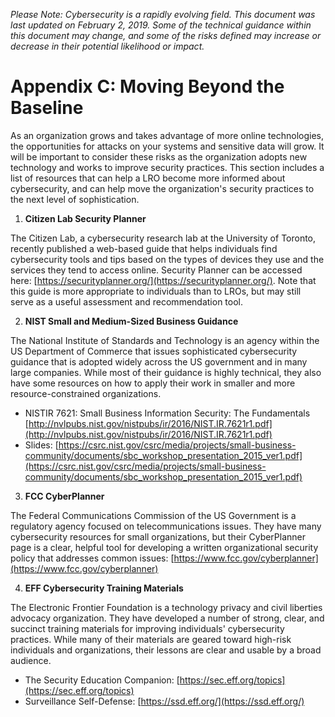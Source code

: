 _Please Note: Cybersecurity is a rapidly evolving field. This document was last updated on February 2, 2019. Some of the technical guidance within this document may change, and some of the risks defined may increase or decrease in their potential likelihood or impact._

# Appendix C: Moving Beyond the Baseline

As an organization grows and takes advantage of more online technologies, the opportunities for attacks on your systems and sensitive data will grow. It will be important to consider these risks as the organization adopts new technology and works to improve security practices. This section includes a list of resources that can help a LRO become more informed about cybersecurity, and can help move the organization's security practices to the next level of sophistication.

1. **Citizen Lab Security Planner**

The Citizen Lab, a cybersecurity research lab at the University of Toronto, recently published a web-based guide that helps individuals find cybersecurity tools and tips based on the types of devices they use and the services they tend to access online. Security Planner can be accessed here: [https://securityplanner.org/](https://securityplanner.org/). Note that this guide is more appropriate to individuals than to LROs, but may still serve as a useful assessment and recommendation tool.

2. **NIST Small and Medium-Sized Business Guidance**

The National Institute of Standards and Technology is an agency within the US Department of Commerce that issues sophisticated cybersecurity guidance that is adopted widely across the US government and in many large companies. While most of their guidance is highly technical, they also have some resources on how to apply their work in smaller and more resource-constrained organizations. 

- NISTIR 7621: Small Business Information Security: The Fundamentals [http://nvlpubs.nist.gov/nistpubs/ir/2016/NIST.IR.7621r1.pdf](http://nvlpubs.nist.gov/nistpubs/ir/2016/NIST.IR.7621r1.pdf)
- Slides: [https://csrc.nist.gov/csrc/media/projects/small-business-community/documents/sbc_workshop_presentation_2015_ver1.pdf](https://csrc.nist.gov/csrc/media/projects/small-business-community/documents/sbc_workshop_presentation_2015_ver1.pdf)

3. **FCC CyberPlanner**

The Federal Communications Commission of the US Government is a regulatory agency focused on telecommunications issues. They have many cybersecurity resources for small organizations, but their CyberPlanner page is a clear, helpful tool for developing a written organizational security policy that addresses common issues: [https://www.fcc.gov/cyberplanner](https://www.fcc.gov/cyberplanner)

4. **EFF Cybersecurity Training Materials**

The Electronic Frontier Foundation is a technology privacy and civil liberties advocacy organization. They have developed a number of strong, clear, and succinct training materials for improving individuals' cybersecurity practices. While many of their materials are geared toward high-risk individuals and organizations, their lessons are clear and usable by a broad audience.

-  The Security Education Companion: [https://sec.eff.org/topics](https://sec.eff.org/topics)
-  Surveillance Self-Defense: [https://ssd.eff.org/](https://ssd.eff.org/)

  
